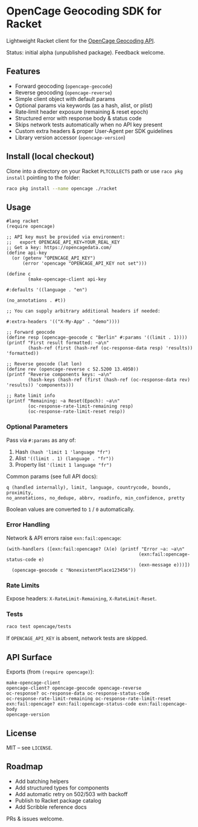 OpenCage Geocoding SDK for Racket
=================================

Lightweight Racket client for the [OpenCage Geocoding API](https://opencagedata.com/api).

Status: initial alpha (unpublished package). Feedback welcome.

## Features

- Forward geocoding (`opencage-geocode`)
- Reverse geocoding (`opencage-reverse`)
- Simple client object with default params
- Optional params via keywords (as a hash, alist, or plist)
- Rate‑limit header exposure (remaining & reset epoch)
- Structured error with response body & status code
- Skips network tests automatically when no API key present
- Custom extra headers & proper User-Agent per SDK guidelines
- Library version accessor (`opencage-version`)

## Install (local checkout)

Clone into a directory on your Racket `PLTCOLLECTS` path or use `raco pkg install` pointing to the folder:

```sh
raco pkg install --name opencage ./racket
```

## Usage

```racket
#lang racket
(require opencage)

;; API key must be provided via environment:
;;   export OPENCAGE_API_KEY=YOUR_REAL_KEY
;; Get a key: https://opencagedata.com/
(define api-key
  (or (getenv "OPENCAGE_API_KEY")
      (error 'opencage "OPENCAGE_API_KEY not set")))

(define c
        (make-opencage-client api-key
                                                                                                #:defaults '((language . "en")
                                                                                                                                                 (no_annotations . #t))
                                                                                                ;; You can supply arbitrary additional headers if needed:
                                                                                                #:extra-headers '(("X-My-App" . "demo"))))

;; Forward geocode
(define resp (opencage-geocode c "Berlin" #:params '((limit . 1))))
(printf "First result formatted: ~a\n"
        (hash-ref (first (hash-ref (oc-response-data resp) 'results)) 'formatted))

;; Reverse geocode (lat lon)
(define rev (opencage-reverse c 52.5200 13.4050))
(printf "Reverse components keys: ~a\n"
        (hash-keys (hash-ref (first (hash-ref (oc-response-data rev) 'results)) 'components)))

;; Rate limit info
(printf "Remaining: ~a Reset(Epoch): ~a\n"
        (oc-response-rate-limit-remaining resp)
        (oc-response-rate-limit-reset resp))
```

### Optional Parameters

Pass via `#:params` as any of:

1. Hash `(hash 'limit 1 'language "fr")`
2. Alist `'((limit . 1) (language . "fr"))`
3. Property list `'(limit 1 language "fr")`

Common params (see full API docs):

```
q (handled internally), limit, language, countrycode, bounds, proximity,
no_annotations, no_dedupe, abbrv, roadinfo, min_confidence, pretty
```

Boolean values are converted to `1` / `0` automatically.

### Error Handling

Network & API errors raise `exn:fail:opencage`:

```racket
(with-handlers ([exn:fail:opencage? (λ(e) (printf "Error ~a: ~a\n"
                                                 (exn:fail:opencage-status-code e)
                                                 (exn-message e)))])
  (opencage-geocode c "NonexistentPlace123456"))
```

### Rate Limits

Expose headers: `X-RateLimit-Remaining`, `X-RateLimit-Reset`.

### Tests

```sh
raco test opencage/tests
```
If `OPENCAGE_API_KEY` is absent, network tests are skipped.

## API Surface

Exports (from `(require opencage)`):

```
make-opencage-client
opencage-client? opencage-geocode opencage-reverse
oc-response? oc-response-data oc-response-status-code
oc-response-rate-limit-remaining oc-response-rate-limit-reset
exn:fail:opencage? exn:fail:opencage-status-code exn:fail:opencage-body
opencage-version
```

## License

MIT – see `LICENSE`.

## Roadmap

- Add batching helpers
- Add structured types for components
- Add automatic retry on 502/503 with backoff
- Publish to Racket package catalog
- Add Scribble reference docs

PRs & issues welcome.
